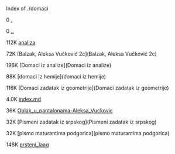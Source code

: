 Index of ./domaci

0 [.](.)

0 [..](..)

112K [analiza](analiza)

72K [Balzak, Aleksa Vučković 2c](Balzak, Aleksa Vučković 2c)

196K [Domaci iz analize](Domaci iz analize)

88K [domaci iz hemije](domaci iz hemije)

116K [Domaci zadatak iz geometrije](Domaci zadatak iz geometrije)

4.0K [index.md](index.md)

36K [Oblak_u_pantalonama-Aleksa_Vuckovic](Oblak_u_pantalonama-Aleksa_Vuckovic)

32K [Pismeni zadatak iz srpskog](Pismeni zadatak iz srpskog)

32K [pismo maturantima podgorica](pismo maturantima podgorica)

148K [prsteni_laag](prsteni_laag)

